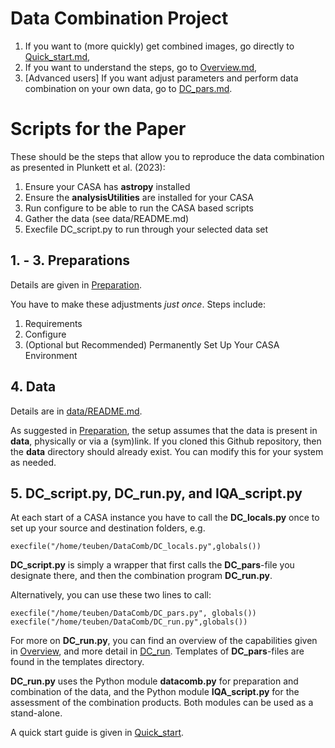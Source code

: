 # Data Combination Project

1. If you want to (more quickly) get combined images, go directly to [Quick_start.md](Quick_start.md),
2. If you want to understand the steps, go to [Overview.md](Overview.md),
3. [Advanced users] If you want adjust parameters and perform data combination on your own data, go to [DC_pars.md](DC_pars.md).


# Scripts for the Paper

These should be the steps that allow you to reproduce the data combination as presented in Plunkett et al. (2023):

1. Ensure your CASA has **astropy** installed
2. Ensure the **analysisUtilities** are installed for your CASA
3. Run configure to be able to run the CASA based scripts
4. Gather the data (see data/README.md)
5. Execfile DC_script.py to run through your selected data set


   
## 1. - 3. Preparations
Details are given in [Preparation](https://github.com/teuben/DataComb/blob/master/Preparation.md). 

You have to make these adjustments *just once*.  Steps include:

1. Requirements
2. Configure
3. (Optional but Recommended) Permanently Set Up Your CASA Environment



## 4. Data

Details are in [data/README.md](data/README.md). 

As suggested in [Preparation](Preparation.md), the setup assumes that the data is present in **data**, physically or via a (sym)link.  If you cloned this Github repository, then the **data** directory should already exist.  You can modify this for your system as needed.

## 5. DC_script.py, DC_run.py, and IQA_script.py

At each start of a CASA instance you have to call the **DC_locals.py**
once to set up your source and destination folders, e.g.

    execfile("/home/teuben/DataComb/DC_locals.py",globals())

**DC_script.py** is simply a wrapper that first calls the **DC_pars**-file you
  designate there, and then the combination program **DC_run.py**.

Alternatively, you can use these two lines to call:

	execfile("/home/teuben/DataComb/DC_pars.py", globals()) 
	execfile("/home/teuben/DataComb/DC_run.py",globals())

For more on **DC_run.py**, you can find an overview of the capabilities given in [Overview](Overview.md), 
and more detail in [DC_run](DC_run.md).  Templates of **DC_pars**-files are found in the templates directory.

**DC_run.py** uses the Python module **datacomb.py** for preparation and combination 
of the data, and the Python module **IQA_script.py** for the assessment of the combination products. 
Both modules can be used as a stand-alone.

A quick start guide is given in	[Quick_start](Quick_start.md).


